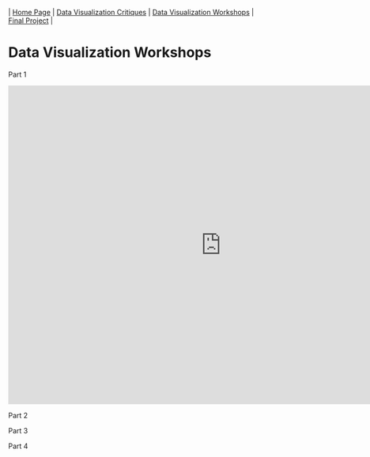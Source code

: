 | [Home Page](https://yasu24.github.io/Telling-Story-with-Data/) | [Data Visualization Critiques](data-visualization-critiques.md) | [Data Visualization Workshops](data-visualization-workshops.md) | [Final Project](final-project.md) |

# Data Visualization Workshops

Part 1

<iframe src="https://data.oecd.org/chart/7be9" width="860" height="645" style="border: 0" mozallowfullscreen="true" webkitallowfullscreen="true" allowfullscreen="true"><a href="https://data.oecd.org/chart/7be9" target="_blank">OECD Chart: General government debt, Total, % of GDP, Annual, 2022</a></iframe>

Part 2

<div class="flourish-embed flourish-chart" data-src="visualisation/14976506"><script src="https://public.flourish.studio/resources/embed.js"></script></div>

Part 3

<div class="flourish-embed flourish-chart" data-src="visualisation/14976326"><script src="https://public.flourish.studio/resources/embed.js"></script></div>

Part 4

<script type='module' src='https://prod-useast-b.online.tableau.com/javascripts/api/tableau.embedding.3.latest.min.js'></script><tableau-viz id='tableau-viz' src='https://prod-useast-b.online.tableau.com/t/datavisualizationworkshopsfortswd/views/OECD_Debt/Debtviz' width='1440' height='688' hide-tabs toolbar='bottom' ></tableau-viz>
